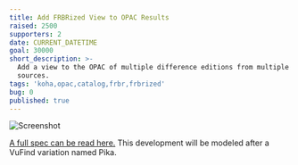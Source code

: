 ```yaml
---
title: Add FRBRized View to OPAC Results
raised: 2500
supporters: 2
date: CURRENT_DATETIME
goal: 30000
short_description: >-
  Add a view to the OPAC of multiple difference editions from multiple different
  sources.
tags: 'koha,opac,catalog,frbr,frbrized'
bug: 0
published: true
---
```


![Screenshot](image.png)

<a href="http://web.archive.org/web/20151029045058/http://devs.bywatersolutions.com/wp-content/uploads/2015/09/FRBR.pdf">A full spec can be read here.</a>
This development will be modeled after a VuFind variation named Pika.

